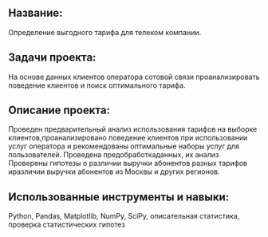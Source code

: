 ## Название: 
Определение выгодного тарифа для телеком компании.

## Задачи проекта:
На основе данных клиентов оператора сотовой связи проанализировать поведение клиентов и поиск оптимального тарифа.

## Описание проекта: 
Проведен предварительный анализ использования тарифов на выборке клиентов,проанализировано поведение клиентов при использовании услуг оператора и
рекомендованы оптимальные наборы услуг для пользователей. Проведена предобработкаданных, их анализ. Проверены гипотезы о различии выручки абонентов 
разных тарифов иразличии выручки абонентов из Москвы и других регионов.

## Использованные инструменты и навыки: 
Python, Pandas, Matplotlib, NumPy, SciPy, описательная статистика, проверка статистических гипотез

